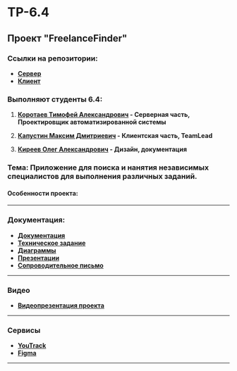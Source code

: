 # TP-6.4
## Проект "FreelanceFinder"
### Ссылки на репозитории:
- **[Сервер](https://www.youtube.com/watch?v=dQw4w9WgXcQ)**
- **[Клиент](https://www.youtube.com/watch?v=dQw4w9WgXcQ)**

### Выполняют студенты 6.4:

1. **[Коротаев Тимофей Александрович](https://github.com/KorotaevT) - Серверная часть, Проектировщик автоматизированной системы**

2. **[Капустин Максим Дмитриевич](https://github.com/mk4pustin) - Клиентская часть, TeamLead**

3. **[Киреев Олег Александрович](https://github.com/Gost-tm) -  Дизайн, документация**

### Тема: Приложение для поиска и нанятия независимых специалистов для выполнения различных заданий.

#### Особенности проекта:
----
### Документация:
- **[Документация](https://github.com/KorotaevT/TP-6.4/tree/main/%D0%94%D0%BE%D0%BA%D1%83%D0%BC%D0%B5%D0%BD%D1%82%D0%B0%D1%86%D0%B8%D1%8F)**
- **[Техническое задание](https://github.com/KorotaevT/TP-6.4/tree/main/%D0%94%D0%BE%D0%BA%D1%83%D0%BC%D0%B5%D0%BD%D1%82%D0%B0%D1%86%D0%B8%D1%8F/%D0%A2%D0%B5%D1%85%D0%BD%D0%B8%D1%87%D0%B5%D1%81%D0%BA%D0%BE%D0%B5%20%D0%B7%D0%B0%D0%B4%D0%B0%D0%BD%D0%B8%D0%B5)**
- **[Диаграммы](https://github.com/KorotaevT/TP-6.4/tree/main/%D0%94%D0%BE%D0%BA%D1%83%D0%BC%D0%B5%D0%BD%D1%82%D0%B0%D1%86%D0%B8%D1%8F/%D0%94%D0%B8%D0%B0%D0%B3%D1%80%D0%B0%D0%BC%D0%BC%D1%8B)**
- **[Презентации](https://github.com/KorotaevT/TP-6.4/tree/main/%D0%94%D0%BE%D0%BA%D1%83%D0%BC%D0%B5%D0%BD%D1%82%D0%B0%D1%86%D0%B8%D1%8F/%D0%9F%D1%80%D0%B5%D0%B7%D0%B5%D0%BD%D1%82%D0%B0%D1%86%D0%B8%D0%B8)**
- **[Сопроводительное письмо](https://github.com/KorotaevT/TP-6.4/tree/main/%D0%94%D0%BE%D0%BA%D1%83%D0%BC%D0%B5%D0%BD%D1%82%D0%B0%D1%86%D0%B8%D1%8F/%D0%A1%D0%BE%D0%BF%D1%80%D0%BE%D0%B2%D0%BE%D0%B4%D0%B8%D1%82%D0%B5%D0%BB%D1%8C%D0%BD%D0%BE%D0%B5%20%D0%BF%D0%B8%D1%81%D1%8C%D0%BC%D0%BE)**
----
### Видео
- **[Видеопрезентация проекта](https://www.youtube.com/watch?v=dQw4w9WgXcQ)**
------
### Сервисы
- **[YouTrack](https://tpproject.youtrack.cloud/)**
- **[Figma](https://www.figma.com/file/9Kpn1ToDiKrdOI2acrNTnW/Untitled?type=design&node-id=0:1&mode=design&t=dyQRJUkRNiS8ZTO1-1)**
---
